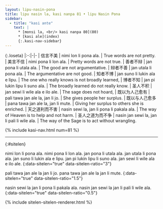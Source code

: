 ```yaml
---
layout: lipu-nasin-pona
title: lipu nasin la, kasi nanpa 81 • lipu Nasin Pona
sidebar:
  - title: "kasi ante"
    text: |
      * [monsi la, <br/> kasi nanpa 80](80)
      * [kasi ale](index)
      {:.kasi-nav-sidebar}
---
```


{:.loseta}
|:-:|-|-
| 信言不美         | nimi lon li pona ala.                       | True words are not pretty.
| 美言不信         | nimi pona li lon ala.                       | Pretty words are not true.
| 善者不辩         | jan pona li utala ala.                      | The good are not argumentative.
| 辩者不善         | jan utala li pona ala.                      | The argumentative are not good.
| 知者不博         | jan suno li lukin ala e lipu.               | The one who really knows is not broadly learned,
| 博者不知         | jan pi lukin lipu li suno ala.              | The broadly learned do not really know.
| 圣人不积         | jan sewi li wile ala e ilo ale.             | The sage does not hoard,
| 既以为人己愈有   | pali tawa jan ale la, jan li jo.            | She gives people her surplus.
| 既以与人己愈多   | pana tawa jan ale la, jan li mute.          | Giving her surplus to others she is enriched.
| 天之道利而不害   | nasin sewi la, jan li pona li pakala ala.   | The way of Heaven is to help and not harm.
| 圣人之道为而不争 | nasin jan sewi la, jan li pali li wile ala. | The way of the Sage is to act without wrangling.

{% include kasi-nav.html num=81 %}

-------
{:#sitelen}

nimi lon li pona ala.
nimi pona li lon ala.
jan pona li utala ala.
jan utala li pona ala.
jan suno li lukin ala e lipu.
jan pi lukin lipu li suno ala.
jan sewi li wile ala e ilo ale.
{:data-sitelen="true" data-sitelen-ratio="3"}

pali tawa jan ale la jan li jo.
pana tawa jan ale la jan li mute.
{:data-sitelen="true" data-sitelen-ratio="1.5"}

nasin sewi la jan li pona li pakala ala.
nasin jan sewi la jan li pali li wile ala.
{:data-sitelen="true" data-sitelen-ratio="0.5"}

{% include sitelen-sitelen-renderer.html %}
